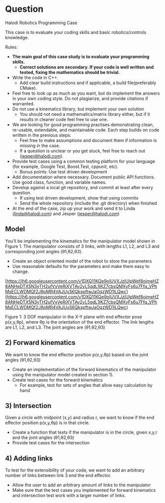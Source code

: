 # Question

Halodi Robotics Programming Case

This case is to evaluate your coding skills and basic robotics/controls knowledge.

Rules:

- **The main goal of this case study is to evaluate your programming skills.**
    - **Correct solutions are secondary. If your code is well written and tested, fixing the mathematics should be trivial.**
- Write the code in C++.
    - Add clear build instructions and if applicable, a build file(preferably CMake).
- Feel free to look up as much as you want, but do implement the answers in your own coding style. Do not plagiarize, and provide citations if warranted.
- Do not use a kinematics library, but implement your own solution
    - You should not need a mathematics/matrix library either, but if it results in cleaner code feel free to use one.
- We are looking for good programming practises demonstrating clean, re-usable, extendable, and maintainable code. Each step builds on code written in the previous steps.
    - Feel free to make assumptions and document them if information is missing in the case.
    - If a question is unclear or you get stuck, feel free to reach out (jesper@halodi.com).
- Provide test cases using a common testing platform for your language (for example, Google Test, Boost.Test, cppunit, etc).
    - Bonus points: Use test driven development
- Add documentation where necessary. Document public API functions. Use good class, function, and variable names.
- Develop against a local git repository, and commit at least after every question.
    - If using test driven development, show that using commits
    - Send the whole repository (include the .git directory) when finished
- At the end of the case, zip up your work and send it to Linda (linda@halodi.com) and Jesper (jesper@halodi.com)

## 

## Model

You’ll be implementing the kinematics for the manipulator model shown in Figure 1. The manipulator consists of 3 links, with lengths L1, L2, and L3 and corresponding joint angles (θ1,θ2,θ3).

- Create an object oriented model of the robot to store the parameters
- Use reasonable defaults for the parameters and make them easy to change.

[https://lh6.googleusercontent.com/y1DXQ11KQe9oIUVXJzlUIpWef8oimeHZ8ANHeDTX5N3yTH2ufVxVeRiXVTAy2yL5gdL1IKZ7cbsQMXyFs6u7Ffq_VPhMsECLWDMQf2J8pMR4VAJUvS6QkspftwJaOqzWD1lLQwc](https://lh6.googleusercontent.com/y1DXQ11KQe9oIUVXJzlUIpWef8oimeHZ8ANHeDTX5N3yTH2ufVxVeRiXVTAy2yL5gdL1IKZ7cbsQMXyFs6u7Ffq_VPhMsECLWDMQf2J8pMR4VAJUvS6QkspftwJaOqzWD1lLQwc)

Figure 1: 3 DOF manipulator in the X-Y plane with end effector pose p(x,y,θp), where θp is the orientation of the end effector. The link lengths are L1, L2, and L3. The joint angles are (θ1,θ2,θ3)

## 2) Forward kinematics

We want to know the end effector position p(x,y,θp) based on the joint angles (θ1,θ2,θ3)

- Create an implementation of the forward kinematics of the manipulator using the manipulator model created in section 1).
- Create test cases for the forward kinematics
    - For example, test for sets of angles that allow easy calculation by hand

## 3) Intersection

Given a circle with midpoint (x,y) and radius r, we want to know if the end effector position p(x,y,θp) is in that circle.

- Create a function that tests if the manipulator is in the circle, given x,y,r and the joint angles (θ1,θ2,θ3)
- Provide test cases for the intersection

## 4) Adding links

To test for the extensibility of your code, we want to add an arbitrary number of links between link 3 end the end effector.

- Allow the user to add an arbitrary amount of links to the manipulator
- Make sure that the test cases you implemented for forward kinematics and intersection test work with a larger number of links.